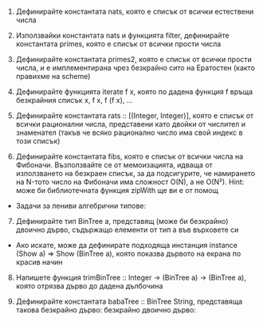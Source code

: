 1. Дефинирайте константата nats, която е списък от всички естествени числа

2. Използвайки константата nats и функцията filter, дефинирайте константата primes, която е списък от всички прости числа

3. Дефинирайте константата primes2, която е списък от всички прости числа, и е имплементирана чрез безкрайно сито на Ератостен (както правихме на scheme)

4. Дефинирайте функцията iterate f x, която по дадена функция f връща безкрайния списък x, f x, f (f x), ...

5. Дефинирайте константата rats :: [(Integer, Integer)], която е списък от всички рационални числа, представени като двойки от числител и знаменател (такъв че всяко     рационално число има свой индекс в този списък)

6. Дефинирайте константата fibs, която е списък от всички числа на Фибоначи. Възползвайте се от мемоизацията, идваща от използването на безкраен списък, за да подсигурите, че намирането на N-тото число на Фибоначи има сложност O(N), а не O(N²). Hint: може би библиотечната функция zipWith ще ви е от помощ

*  Задачи за лениви алгебрични типове:
7. Дефинирайте тип BinTree a, представящ (може би безкрайно) двоично дърво, съдържащо елементи от тип a във върховете си

*  Ако искате, може да дефинирате подходяща инстанция instance (Show a) => Show (BinTree a), която показва дървото на екрана по красив начин
8. Напишете функция trimBinTree :: Integer -> (BinTree a) -> (BinTree a), която отрязва дърво до дадена дълбочина

9. Дефинирайте константата babaTree :: BinTree String, представяща такова безкрайно дърво: безкрайно двоично дърво:
